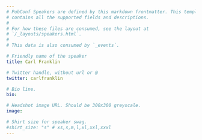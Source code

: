 ```yaml
---
# PubConf Speakers are defined by this markdown frontmatter. This template
# contains all the supported fields and descriptions.
#
# For how these files are consumed, see the layout at
# `/_layouts/speakers.html`.
#
# This data is also consumed by `_events`.

# Friendly name of the speaker
title: Carl Franklin

# Twitter handle, without url or @
twitter: carlfranklin

# Bio line.
bio:

# Headshot image URL. Should be 300x300 greyscale.
image:

# Shirt size for speaker swag.
#shirt_size: "s" # xs,s,m,l,xl,xxl,xxxl
---
```

